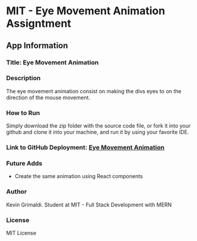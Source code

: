 # MIT - Eye Movement Animation Assigntment

## App Information

### Title: Eye Movement Animation

### Description

The eye movement animation consist on making the divs eyes to on the direction of the mouse movement.

### How to Run

Simply download the zip folder with the source code file, or fork it into your github and clone it into your machine, and run it by using your favorite IDE.

### Link to GitHub Deployment: **[Eye Movement Animation](https://anthgrimk.dev/Eye-Movement-Animation/)**

### Future Adds

- Create the same animation using React components

### Author

Kevin Grimaldi.
Student at MIT - Full Stack Development with MERN

### License

MIT License
